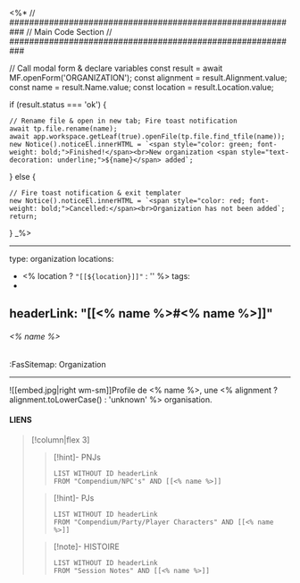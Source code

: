 <%*
// ###########################################################
//                        Main Code Section
// ###########################################################

// Call modal form & declare variables
const result = await MF.openForm('ORGANIZATION');
const alignment = result.Alignment.value;
const name = result.Name.value;
const location = result.Location.value;

if (result.status === 'ok') {

    // Rename file & open in new tab; Fire toast notification
    await tp.file.rename(name);
    await app.workspace.getLeaf(true).openFile(tp.file.find_tfile(name));
    new Notice().noticeEl.innerHTML = `<span style="color: green; font-weight: bold;">Finished!</span><br>New organization <span style="text-decoration: underline;">${name}</span> added`;

} else {

    // Fire toast notification & exit templater
    new Notice().noticeEl.innerHTML = `<span style="color: red; font-weight: bold;">Cancelled:</span><br>Organization has not been added`;
    return;
}
_%>

---
type: organization
locations:
 - <% location ? `"[[${location}]]"` : '' %>
tags:
 - 
headerLink: "[[<% name %>#<% name %>]]"
---

###### <% name %>
<span class="sub2">:FasSitemap: Organization</span>
___

![[embed.jpg|right wm-sm]]Profile de <% name %>, une <% alignment ? alignment.toLowerCase() : 'unknown' %> organisation.

#### LIENS
> [!column|flex 3]
>>[!hint]- PNJs
>>```dataview
>>LIST WITHOUT ID headerLink
>>FROM "Compendium/NPC's" AND [[<% name %>]]
>
>>[!hint]- PJs
>>```dataview
>>LIST WITHOUT ID headerLink
>>FROM "Compendium/Party/Player Characters" AND [[<% name %>]]
>
>>[!note]- HISTOIRE
>>```dataview
>>LIST WITHOUT ID headerLink
>>FROM "Session Notes" AND [[<% name %>]]